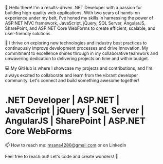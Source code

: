 👋 Hello there! I'm a results-driven .NET Developer with a passion for building high-quality web applications. With two years of hands-on experience under my belt, I've honed my skills in harnessing the power of ASP.NET MVC framework, JavaScript, jQuery, SQL Server, AngularJS, SharePoint, and ASP.NET Core WebForms to create efficient, scalable, and user-friendly solutions.

🚀 I thrive on exploring new technologies and industry best practices to continuously improve development processes and drive innovation. My commitment to excellence shines through in my collaborative teamwork and unwavering dedication to delivering projects on time and within budget.

💻 My GitHub is where I showcase my projects and contributions, and I'm always excited to collaborate and learn from the vibrant developer community. Let's connect and build something awesome together!

# .NET Developer | ASP.NET | JavaScript | jQuery | SQL Server | AngularJS | SharePoint | ASP.NET Core WebForms

📫 How to reach me: msana4280@gmail.com or on LinkedIn

Feel free to reach out! Let's code and create wonders! 🌟
